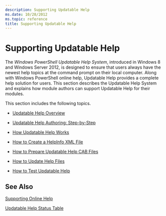 ```yaml
---
description: Supporting Updatable Help
ms.date: 10/28/2012
ms.topic: reference
title: Supporting Updatable Help
---
```

# Supporting Updatable Help

The *Windows PowerShell Updatable Help System*, introduced in Windows 8 and Windows Server 2012,
is designed to ensure that users always have the newest help topics at the command prompt on their
local computer. Along with Windows PowerShell online help, Updatable Help provides a complete help
solution for users. This section describes the Updatable Help System and explains how module authors
can support Updatable Help for their modules.

This section includes the following topics.

- [Updatable Help Overview](./updatable-help-overview.md)

- [Updatable Help Authoring: Step-by-Step](./updatable-help-authoring-step-by-step.md)

- [How Updatable Help Works](./how-updatable-help-works.md)

- [How to Create a HelpInfo XML File](./how-to-create-a-helpinfo-xml-file.md)

- [How to Prepare Updatable Help CAB Files](./how-to-prepare-updatable-help-cab-files.md)

- [How to Update Help Files](./how-to-update-help-files.md)

- [How to Test Updatable Help](./how-to-test-updatable-help.md)

## See Also

[Supporting Online Help](./supporting-online-help.md)

[Updatable Help Status Table](/windows/deployment/deploy-whats-new)
